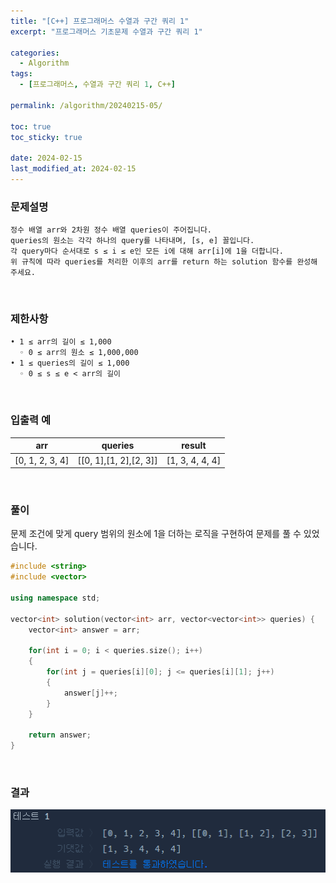 ```yaml
---
title: "[C++] 프로그래머스 수열과 구간 쿼리 1"
excerpt: "프로그래머스 기초문제 수열과 구간 쿼리 1"

categories:
  - Algorithm
tags:
  - [프로그래머스, 수열과 구간 쿼리 1, C++]

permalink: /algorithm/20240215-05/

toc: true
toc_sticky: true

date: 2024-02-15
last_modified_at: 2024-02-15
---
```


### 문제설명

    정수 배열 arr와 2차원 정수 배열 queries이 주어집니다.
    queries의 원소는 각각 하나의 query를 나타내며, [s, e] 꼴입니다.
    각 query마다 순서대로 s ≤ i ≤ e인 모든 i에 대해 arr[i]에 1을 더합니다.
    위 규칙에 따라 queries를 처리한 이후의 arr를 return 하는 solution 함수를 완성해 주세요.

<br/>

### 제한사항

    • 1 ≤ arr의 길이 ≤ 1,000
      ◦ 0 ≤ arr의 원소 ≤ 1,000,000
    • 1 ≤ queries의 길이 ≤ 1,000
      ◦ 0 ≤ s ≤ e < arr의 길이

<br/>

### 입출력 예

|arr|queries|result|
|---|---|---|
|[0, 1, 2, 3, 4]|[[0, 1],[1, 2],[2, 3]]|[1, 3, 4, 4, 4]|

<br/>

### 풀이

문제 조건에 맞게 query 범위의 원소에 1을 더하는 로직을 구현하여 문제를 풀 수 있었습니다.

```cpp
#include <string>
#include <vector>

using namespace std;

vector<int> solution(vector<int> arr, vector<vector<int>> queries) {
    vector<int> answer = arr;
    
    for(int i = 0; i < queries.size(); i++)
    {
        for(int j = queries[i][0]; j <= queries[i][1]; j++)
        {
            answer[j]++;
        }
    }
    
    return answer;
}
```

<br/>

### 결과
![코드 실행결과](/assets/images/posts_img/20240215-05/001.png "코드 실행결과")

<script async src="https://pagead2.googlesyndication.com/pagead/js/adsbygoogle.js?client=ca-pub-9590884639502637"
     crossorigin="anonymous"></script>
<!-- devlogbase_01 -->
<ins class="adsbygoogle"
     style="display:block"
     data-ad-client="ca-pub-9590884639502637"
     data-ad-slot="4742297382"
     data-ad-format="auto"
     data-full-width-responsive="true"></ins>
<script>
     (adsbygoogle = window.adsbygoogle || []).push({});
</script>
